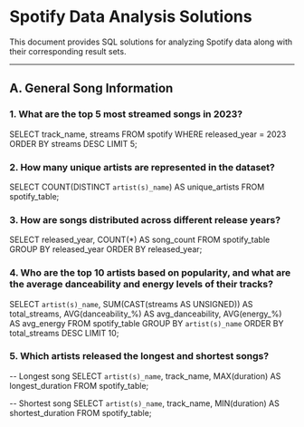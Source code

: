 # Spotify Data Analysis Solutions

This document provides SQL solutions for analyzing Spotify data along with their corresponding result sets.

---

## **A. General Song Information**

### 1. **What are the top 5 most streamed songs in 2023?**

SELECT track_name, streams
FROM spotify
WHERE released_year = 2023
ORDER BY streams DESC
LIMIT 5;

### 2. **How many unique artists are represented in the dataset?**

SELECT COUNT(DISTINCT `artist(s)_name`) AS unique_artists
FROM spotify_table;

### 3. **How are songs distributed across different release years?**

SELECT released_year, COUNT(*) AS song_count
FROM spotify_table
GROUP BY released_year
ORDER BY released_year;

### 4. **Who are the top 10 artists based on popularity, and what are the average danceability and energy levels of their tracks?**

SELECT `artist(s)_name`, 
       SUM(CAST(streams AS UNSIGNED)) AS total_streams, 
       AVG(danceability_%) AS avg_danceability, 
       AVG(energy_%) AS avg_energy
FROM spotify_table
GROUP BY `artist(s)_name`
ORDER BY total_streams DESC
LIMIT 10;

### 5. **Which artists released the longest and shortest songs?**

-- Longest song
SELECT `artist(s)_name`, track_name, MAX(duration) AS longest_duration
FROM spotify_table;

-- Shortest song
SELECT `artist(s)_name`, track_name, MIN(duration) AS shortest_duration
FROM spotify_table;
